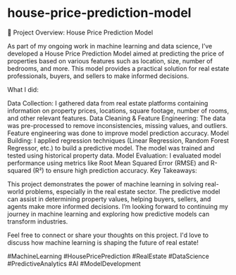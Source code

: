 # house-price-prediction-model
🏡 Project Overview: House Price Prediction Model

As part of my ongoing work in machine learning and data science, I’ve developed a House Price Prediction Model aimed at predicting the price of properties based on various features such as location, size, number of bedrooms, and more. This model provides a practical solution for real estate professionals, buyers, and sellers to make informed decisions.

What I did:

Data Collection: I gathered data from real estate platforms containing information on property prices, locations, square footage, number of rooms, and other relevant features.
Data Cleaning & Feature Engineering: The data was pre-processed to remove inconsistencies, missing values, and outliers. Feature engineering was done to improve model prediction accuracy.
Model Building: I applied regression techniques (Linear Regression, Random Forest Regressor, etc.) to build a predictive model. The model was trained and tested using historical property data.
Model Evaluation: I evaluated model performance using metrics like Root Mean Squared Error (RMSE) and R-squared (R²) to ensure high prediction accuracy.
Key Takeaways:

This project demonstrates the power of machine learning in solving real-world problems, especially in the real estate sector.
The predictive model can assist in determining property values, helping buyers, sellers, and agents make more informed decisions.
I’m looking forward to continuing my journey in machine learning and exploring how predictive models can transform industries.

Feel free to connect or share your thoughts on this project. I'd love to discuss how machine learning is shaping the future of real estate!

#MachineLearning #HousePricePrediction #RealEstate #DataScience #PredictiveAnalytics #AI #ModelDevelopment
